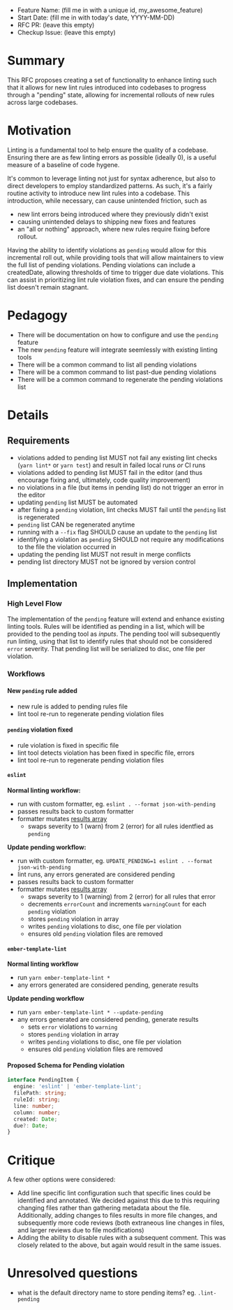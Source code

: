 - Feature Name: (fill me in with a unique id, my_awesome_feature)
- Start Date: (fill me in with today's date, YYYY-MM-DD)
- RFC PR: (leave this empty)
- Checkup Issue: (leave this empty)

# Summary

[summary]: #summary

This RFC proposes creating a set of functionality to enhance linting such that it allows for new lint rules introduced into
codebases to progress through a "pending" state, allowing for incremental rollouts of new rules across large codebases.

# Motivation

[motivation]: #motivation

Linting is a fundamental tool to help ensure the quality of a codebase. Ensuring there are as few linting errors as
possible (ideally 0), is a useful measure of a baseline of code hygene.

It's common to leverage linting not just for syntax adherence, but also to direct developers to employ standardized patterns. As
such, it's a fairly routine activity to introduce new lint rules into a codebase. This introduction, while necessary, can cause
unintended friction, such as

- new lint errors being introduced where they previously didn't exist
- causing unintended delays to shipping new fixes and features
- an "all or nothing" approach, where new rules require fixing before rollout.

Having the ability to identify violations as `pending` would allow for this incremental roll out, while providing tools that will allow maintainers to view the full list of pending violations. Pending violations can include a createdDate, allowing thresholds of time to trigger due date violations. This can assist in prioritizing lint rule violation fixes, and can ensure the pending list doesn't remain stagnant.

# Pedagogy

[pedagogy]: #pedagogy

- There will be documentation on how to configure and use the `pending` feature
- The new `pending` feature will integrate seemlessly with existing linting tools
- There will be a common command to list all pending violations
- There will be a common command to list past-due pending violations
- There will be a common command to regenerate the pending violations list

# Details

[details]: #details

## Requirements

- violations added to pending list MUST not fail any existing lint checks (`yarn lint*` or `yarn test`) and result in failed local runs _or_ CI runs
- violations added to pending list MUST fail in the editor (and thus encourage fixing and, ultimately, code quality improvement)
- no violations in a file (but items in pending list) do not trigger an error in the editor
- updating `pending` list MUST be automated
- after fixing a `pending` violation, lint checks MUST fail until the `pending` list is regenerated
- `pending` list CAN be regenerated anytime
- running with a `--fix` flag SHOULD cause an update to the `pending` list
- identifying a violation as `pending` SHOULD not require any modifications to the file the violation occurred in
- updating the pending list MUST not result in merge conflicts
- pending list directory MUST not be ignored by version control

## Implementation

### High Level Flow

The implementation of the `pending` feature will extend and enhance existing linting tools. Rules will be identified as
pending in a list, which will be provided to the pending tool as _inputs_. The pending tool will
subsequently run linting, using that list to identify rules that should not be considered `error` severity. That pending
list will be serialized to disc, one file per violation.

### Workflows

#### New `pending` rule added

- new rule is added to pending rules file
- lint tool re-run to regenerate pending violation files

#### `pending` violation fixed

- rule violation is fixed in specific file
- lint tool detects violation has been fixed in specific file, errors
- lint tool re-run to regenerate pending violation files

#### `eslint`

**Normal linting workflow:**

- run with custom formatter, eg. `eslint . --format json-with-pending`
- passes results back to custom formatter
- formatter mutates [results array](https://eslint.org/docs/developer-guide/working-with-custom-formatters#the-results-object)
  - swaps severity to 1 (warn) from 2 (error) for all rules identfied as `pending`

**Update pending workflow:**

- run with custom formatter, eg. `UPDATE_PENDING=1 eslint . --format json-with-pending`
- lint runs, any errors generated are considered pending
- passes results back to custom formatter
- formatter mutates [results array](https://eslint.org/docs/developer-guide/working-with-custom-formatters#the-results-object)
  - swaps severity to 1 (warning) from 2 (error) for all rules that error
  - decrements `errorCount` and increments `warningCount` for each `pending` violation
  - stores `pending` violation in array
  - writes `pending` violations to disc, one file per violation
  - ensures old `pending` violation files are removed

#### `ember-template-lint`

**Normal linting workflow**

- run `yarn ember-template-lint *`
- any errors generated are considered pending, generate results

**Update pending workflow**

- run `yarn ember-template-lint * --update-pending`
- any errors generated are considered pending, generate results
  - sets `error` violations to `warning`
  - stores `pending` violation in array
  - writes `pending` violations to disc, one file per violation
  - ensures old `pending` violation files are removed

#### Proposed Schema for Pending violation

```ts
interface PendingItem {
  engine: 'eslint' | 'ember-template-lint';
  filePath: string;
  ruleId: string;
  line: number;
  column: number;
  created: Date;
  due?: Date;
}
```

# Critique

[critique]: #critique

A few other options were considered:

- Add line specific lint configuration such that specific lines could be identified and annotated. We decided against this due to this
  requiring changing files rather than gathering metadata about the file. Additionally, adding changes to files results in more file
  changes, and subsequently more code reviews (both extraneous line changes in files, and larger reviews due to file modifications)
- Adding the ability to disable rules with a subsequent comment. This was closely related to the above, but again would result in the
  same issues.

# Unresolved questions

[unresolved]: #unresolved-questions

- what is the default directory name to store pending items? eg. `.lint-pending`
